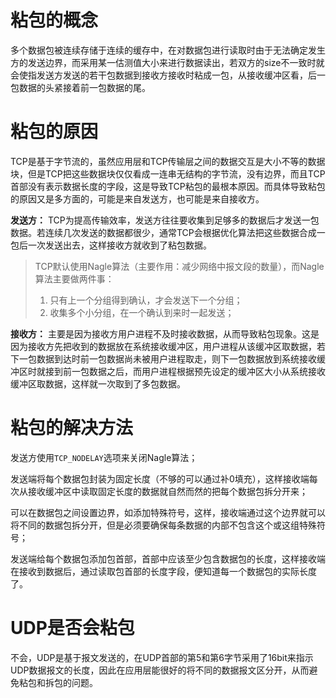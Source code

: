 # 粘包的概念

多个数据包被连续存储于连续的缓存中，在对数据包进行读取时由于无法确定发生方的发送边界，而采用某一估测值大小来进行数据读出，若双方的size不一致时就会使指发送方发送的若干包数据到接收方接收时粘成一包，从接收缓冲区看，后一包数据的头紧接着前一包数据的尾。

# 粘包的原因

TCP是基于字节流的，虽然应用层和TCP传输层之间的数据交互是大小不等的数据块，但是TCP把这些数据块仅仅看成一连串无结构的字节流，没有边界，而且TCP首部没有表示数据长度的字段，这是导致TCP粘包的最根本原因。而具体导致粘包的原因又是多方面的，可能是来自发送方，也可能是来自接收方。

**发送方：** TCP为提高传输效率，发送方往往要收集到足够多的数据后才发送一包数据。若连续几次发送的数据都很少，通常TCP会根据优化算法把这些数据合成一包后一次发送出去，这样接收方就收到了粘包数据。

> TCP默认使用Nagle算法（主要作用：减少网络中报文段的数量），而Nagle算法主要做两件事：
>
> 1. 只有上一个分组得到确认，才会发送下一个分组；
> 2. 收集多个小分组，在一个确认到来时一起发送；

**接收方：** 主要是因为接收方用户进程不及时接收数据，从而导致粘包现象。这是因为接收方先把收到的数据放在系统接收缓冲区，用户进程从该缓冲区取数据，若下一包数据到达时前一包数据尚未被用户进程取走，则下一包数据放到系统接收缓冲区时就接到前一包数据之后，而用户进程根据预先设定的缓冲区大小从系统接收缓冲区取数据，这样就一次取到了多包数据。

# 粘包的解决方法

发送方使用`TCP_NODELAY`选项来关闭Nagle算法；

发送端将每个数据包封装为固定长度（不够的可以通过补0填充），这样接收端每次从接收缓冲区中读取固定长度的数据就自然而然的把每个数据包拆分开来；

可以在数据包之间设置边界，如添加特殊符号，这样，接收端通过这个边界就可以将不同的数据包拆分开，但是必须要确保每条数据的内部不包含这个或这组特殊符号；

发送端给每个数据包添加包首部，首部中应该至少包含数据包的长度，这样接收端在接收到数据后，通过读取包首部的长度字段，便知道每一个数据包的实际长度了。

# UDP是否会粘包

不会，UDP是基于报文发送的，在UDP首部的第5和第6字节采用了16bit来指示UDP数据报文的长度，因此在应用层能很好的将不同的数据报文区分开，从而避免粘包和拆包的问题。